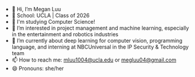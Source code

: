 - 👋 Hi, I’m Megan Luu
- 🏫 School: UCLA | Class of 2026
- 📜 I'm studying Computer Science!
- 👀 I’m interested in project management and machine learning, especially in the entertainment and robotics industries
- 🌱 I’m currently about deep learning for computer vision, programming language, and interning at NBCUniversal in the IP Security & Technology team
- 📫 How to reach me: mluu1004@ucla.edu or megluu04@gmail.com
- 😄 Pronouns: she/her
